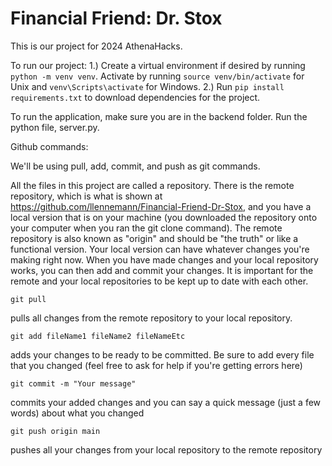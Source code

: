 # Financial Friend: Dr. Stox
This is our project for 2024 AthenaHacks. 

To run our project:
1.) Create a virtual environment if desired by running `python -m venv venv`. Activate by running `source venv/bin/activate` for Unix and `venv\Scripts\activate` for Windows.
2.) Run `pip install requirements.txt` to download dependencies for the project.

To run the application, make sure you are in the backend folder. Run the python file, server.py. 


Github commands:

We'll be using pull, add, commit, and push as git commands.

All the files in this project are called a repository. There is the remote repository, which is what is shown at https://github.com/llennemann/Financial-Friend-Dr-Stox, and you have a local version that is on your machine (you downloaded the repository onto your computer when you ran the git clone command). The remote repository is also known as "origin" and should be "the truth" or like a functional version. Your local version can have whatever changes you're making right now. When you have made changes and your local repository works, you can then add and commit your changes. It is important for the remote and your local repositories to be kept up to date with each other. 

```
git pull
```
pulls all changes from the remote repository to your local repository.

```
git add fileName1 fileName2 fileNameEtc
```
adds your changes to be ready to be committed. Be sure to add every file that you changed (feel free to ask for help if you're getting errors here)

```
git commit -m "Your message"
```
commits your added changes and you can say a quick message (just a few words) about what you changed


```
git push origin main
```
pushes all your changes from your local repository to the remote repository

